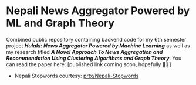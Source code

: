 # Nepali News Aggregator Powered by ML and Graph Theory

Combined public repository containing backend code for my 6th semester project _**Hulaki: News Aggregator Powered by Machine Learning**_ as well as my research titled _**A Novel Approach To News Aggregation and Recommendation Using Clustering Algorithms and Graph Theory**_. 
You can read the paper here: [published link coming soon, hopefully 🤞🏼] 


- Nepali Stopwords courtesy: [prtx/Nepali-Stopwords](https://github.com/prtx/Nepali-Stopwords/blob/master/nepali_stopwords.txt)